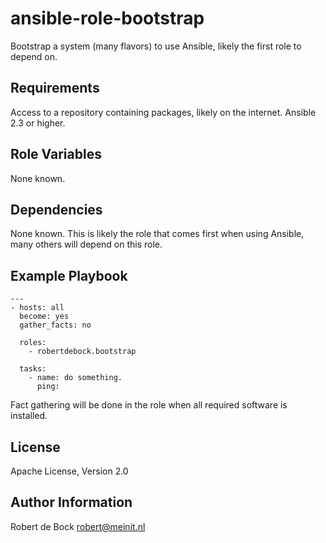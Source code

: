 ansible-role-bootstrap
=========

Bootstrap a system (many flavors) to use Ansible, likely the first role to depend on.

Requirements
------------

Access to a repository containing packages, likely on the internet.
Ansible 2.3 or higher.

Role Variables
--------------

None known.

Dependencies
------------

None known. This is likely the role that comes first when using Ansible, many others will depend on this role.

Example Playbook
----------------

```
---
- hosts: all
  become: yes
  gather_facts: no

  roles:
    - robertdebock.bootstrap

  tasks:
    - name: do something.
      ping:
```

Fact gathering will be done in the role when all required software is installed.

License
-------

Apache License, Version 2.0

Author Information
------------------

Robert de Bock <robert@meinit.nl>
